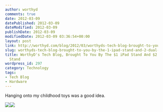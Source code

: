 ```yaml
---
author: worthyd
comments: true
date: 2012-03-09 
datePublished: 2012-03-09  
dateModified: 2012-03-09 
publishDate: 2012-03-09  
modifiedDate: 2012-03-09 03:36:54+00:00
layout: post
link: http://worthyd.com/blog/2012/03/worthyds-tech-blog-brought-to-you-by-the-1-ipad-stand-and-2-dual-phone-stand/
slug: worthyds-tech-blog-brought-to-you-by-the-1-ipad-stand-and-2-dual-phone-stand
title: WorthyD's Tech Blog, Brought To You By The $1 iPad Stand And $2 Dual Phone
  Stand
wordpress_id: 297
category: Technology 
tags:
- Tech Blog
- Hardware
---
```


Hanging onto my childhood toys was a good idea.

[![](http://blog.worthyd.com/wp-content/uploads/2012/03/2012-03-08-06.20.31-300x225.jpg)](http://blog.worthyd.com/wp-content/uploads/2012/03/2012-03-08-06.20.31-1024x768.jpg)[![](http://blog.worthyd.com/wp-content/uploads/2012/03/2012-03-08-06.21.24-300x225.jpg)](http://blog.worthyd.com/wp-content/uploads/2012/03/2012-03-08-06.21.24-1024x768.jpg)
